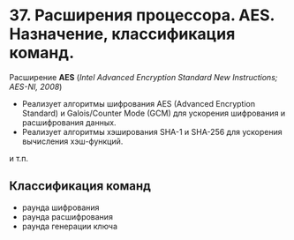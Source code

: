 # 37. Расширения процессора. AES. Назначение, классификация команд.

Расширение **AES** (*Intel Advanced Encryption Standard New Instructions; AES-NI, 2008*)

- Реализует алгоритмы шифрования AES (Advanced Encryption Standard) и Galois/Counter Mode (GCM) для ускорения шифрования и расшифрования данных.
- Реализует алгоритмы хэширования SHA-1 и SHA-256 для ускорения вычисления хэш-функций.

и т.п.

## Классификация команд

- раунда шифрования
- раунда расшифрования
- раунда генерации ключа